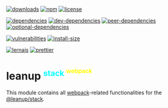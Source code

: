 [![downloads][downloads]][downloads-url]
[![npm][npm]][npm-url]
[![license][license]][license-url]

[![dependencies][dependencies]][dependencies-url]
[![dev-dependencies][dev-dependencies]][peer-dependencies-url]
[![peer-dependencies][peer-dependencies]][peer-dependencies-url]
[![optional-dependencies][optional-dependencies]][peer-dependencies-url]

[![vulnerabilities][vulnerabilities]][vulnerabilities-url]
[![install-size][install-size]][install-size-url]

[![lernajs][lernajs]][lernajs-url]
[![prettier][prettier]][prettier-url]

[leanup]: https://leanupjs.org/assets/logo.svg
[leanup-url]: https://leanupjs.org
[downloads]: https://img.shields.io/npm/dt/@leanup/stack-webpack.svg
[downloads-url]: https://npmcharts.com/compare/@leanup/stack-webpack
[npm]: https://img.shields.io/npm/v/@leanup/stack-webpack
[npm-url]: https://www.npmjs.com/package/@leanup/stack-webpack
[license]: https://img.shields.io/npm/l/@leanup/stack-webpack
[license-url]: https://github.com/leanupjs/leanup/blob/master/LICENSE
[dependencies]: https://status.david-dm.org/gh/leanupjs/leanup.svg?path=packages/stack/webpack&ref=release/1.1
[dependencies-url]: https://david-dm.org/leanupjs/leanup?path=packages/stack/webpack&ref=release/1.1
[dev-dependencies]: https://status.david-dm.org/gh/leanupjs/leanup.svg?path=packages/stack/webpack&ref=release/1.1&type=dev
[dev-dependencies-url]: https://david-dm.org/leanupjs/leanup?path=packages/stack/webpack&ref=release/1.1&type=dev
[peer-dependencies]: https://status.david-dm.org/gh/leanupjs/leanup.svg?path=packages/stack/webpack&ref=release/1.1&type=peer
[peer-dependencies-url]: https://david-dm.org/leanupjs/leanup?path=packages/stack/webpack&ref=release/1.1&type=peer
[optional-dependencies]: https://status.david-dm.org/gh/leanupjs/leanup.svg?path=packages/stack/webpack&ref=release/1.1&type=optional
[optional-dependencies-url]: https://david-dm.org/leanupjs/leanup?path=packages/stack/webpack&ref=release/1.1&type=optional
[vulnerabilities]: https://snyk.io/test/npm/@leanup/stack-webpack/badge.svg
[vulnerabilities-url]: https://snyk.io/test/npm/@leanup/stack-webpack
[install-size]: https://packagephobia.now.sh/badge?p=@leanup/stack-webpack
[install-size-url]: https://packagephobia.now.sh/result?p=@leanup/stack-webpack
[lernajs]: https://img.shields.io/badge/managed%20with-lerna-blueviolet
[lernajs-url]: https://lerna.js.org
[prettier]: https://img.shields.io/badge/code_style-prettier-ff69b4.svg
[prettier-url]: https://prettier.io

<h1>leanup
<sup style="color: #0ff; font-size: 75%">stack
<sup style="color: #ff0; font-size: 75%">webpack</sup></sup></h1>

This module contains all [webpack]-related functionalities for the [@leanup/stack].

[webpack]: https://webpack.js.org
[@leanup/stack]: https://leanupjs.org/#/modules/@leanup/stack
